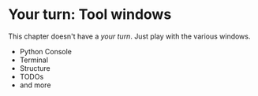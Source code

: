 # Your turn: Tool windows

This chapter doesn't have a *your turn*. Just play with the various windows.

* Python Console
* Terminal
* Structure
* TODOs
* and more
